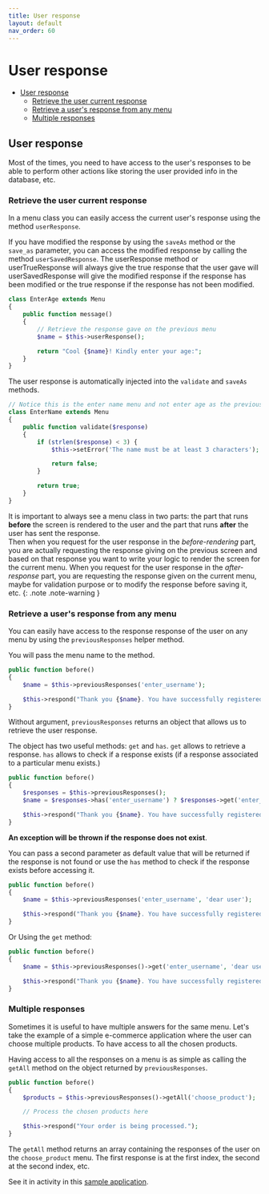 ```yaml
---
title: User response
layout: default
nav_order: 60
---
```


<h1>User response</h1>

- [User response](#user-response)
  - [Retrieve the user current response](#retrieve-the-user-current-response)
  - [Retrieve a user's response from any menu](#retrieve-a-users-response-from-any-menu)
  - [Multiple responses](#multiple-responses)


## User response

Most of the times, you need to have access to the user's responses to be able to perform other actions like storing the user provided info in the database, etc.

### Retrieve the user current response

In a menu class you can easily access the current user's response using the method `userResponse`.

If you have modified the response by using the `saveAs` method or the `save_as` parameter, you can access the modified response by calling the method `userSavedResponse`. The userResponse method or userTrueResponse will always give the true response that the user gave will userSavedResponse will give the modified response if the response has been modified or the true response if the response has not been modified. 

```php
class EnterAge extends Menu
{
    public function message()
    {
        // Retrieve the response gave on the previous menu
        $name = $this->userResponse();

        return "Cool {$name}! Kindly enter your age:";
    }
}
```

The user response is automatically injected into the `validate` and `saveAs` methods.

```php
// Notice this is the enter name menu and not enter age as the previous one - A response is validated on its menu not another menu.
class EnterName extends Menu
{
    public function validate($response)
    {
        if (strlen($response) < 3) {
            $this->setError('The name must be at least 3 characters');

            return false;
        }

        return true;
    }
}
```

It is important to always see a menu class in two parts: the part that runs **before** the screen is rendered to the user and the part that runs **after** the user has sent the response.<br>Then when you request for the user response in the <em>before-rendering</em> part, you are actually requesting the response giving on the previous screen and based on that response you want to write your logic to render the screen for the current menu. When you request for the user response in the <em>after-response</em> part, you are requesting the response given on the current menu, maybe for validation purpose or to modify the response before saving it, etc.
{: .note .note-warning }

### Retrieve a user's response from any menu

You can easily have access to the response response of the user on any menu by using the `previousResponses` helper method.

You will pass the menu name to the method.

```php
public function before()
{
    $name = $this->previousResponses('enter_username');

    $this->respond("Thank you {$name}. You have successfully registered.");
}
```

Without argument, `previousResponses` returns an object that allows us to retrieve the user response.

The object has two useful methods: `get` and `has`.
`get` allows to retrieve a response.
`has` allows to check if a response exists (if a response associated to a particular menu exists.)

```php
public function before()
{
    $responses = $this->previousResponses();
    $name = $responses->has('enter_username') ? $responses->get('enter_username') : 'dear user';

    $this->respond("Thank you {$name}. You have successfully registered.");
}
```

**An exception will be thrown if the response does not exist**.

You can pass a second parameter as default value that will be returned if the response is not found or use the `has` method to check if the response exists before accessing it.

```php
public function before()
{
    $name = $this->previousResponses('enter_username', 'dear user');

    $this->respond("Thank you {$name}. You have successfully registered.");
}
```

Or Using the `get` method:

```php
public function before()
{
    $name = $this->previousResponses()->get('enter_username', 'dear user');

    $this->respond("Thank you {$name}. You have successfully registered.");
}
```

### Multiple responses

Sometimes it is useful to have multiple answers for the same menu. Let's take the example of a simple e-commerce application where the user can choose multiple products. To have access to all the chosen products.

Having access to all the responses on a menu is as simple as calling the `getAll` method on the object returned by `previousResponses`.

```php
public function before()
{
    $products = $this->previousResponses()->getAll('choose_product');

    // Process the chosen products here

    $this->respond("Your order is being processed.");
}
```

The `getAll` method returns an array containing the responses of the user on the `choose_product` menu. The first response is at the first index, the second at the second index, etc.

See it in activity in this [sample application](samples/e-commerce).
